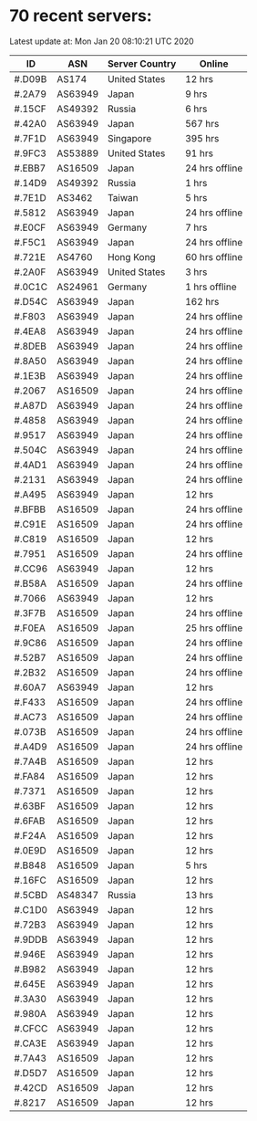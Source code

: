 # 70 recent servers:

Latest update at: Mon Jan 20 08:10:21 UTC 2020

| ID | ASN | Server Country | Online |
| -- | --- | -------------- | ------ |
| #.D09B | AS174 | United States | 12 hrs |
| #.2A79 | AS63949 | Japan | 9 hrs |
| #.15CF | AS49392 | Russia | 6 hrs |
| #.42A0 | AS63949 | Japan | 567 hrs |
| #.7F1D | AS63949 | Singapore | 395 hrs |
| #.9FC3 | AS53889 | United States | 91 hrs |
| #.EBB7 | AS16509 | Japan | 24 hrs offline |
| #.14D9 | AS49392 | Russia | 1 hrs |
| #.7E1D | AS3462 | Taiwan | 5 hrs |
| #.5812 | AS63949 | Japan | 24 hrs offline |
| #.E0CF | AS63949 | Germany | 7 hrs |
| #.F5C1 | AS63949 | Japan | 24 hrs offline |
| #.721E | AS4760 | Hong Kong | 60 hrs offline |
| #.2A0F | AS63949 | United States | 3 hrs |
| #.0C1C | AS24961 | Germany | 1 hrs offline |
| #.D54C | AS63949 | Japan | 162 hrs |
| #.F803 | AS63949 | Japan | 24 hrs offline |
| #.4EA8 | AS63949 | Japan | 24 hrs offline |
| #.8DEB | AS63949 | Japan | 24 hrs offline |
| #.8A50 | AS63949 | Japan | 24 hrs offline |
| #.1E3B | AS63949 | Japan | 24 hrs offline |
| #.2067 | AS16509 | Japan | 24 hrs offline |
| #.A87D | AS63949 | Japan | 24 hrs offline |
| #.4858 | AS63949 | Japan | 24 hrs offline |
| #.9517 | AS63949 | Japan | 24 hrs offline |
| #.504C | AS63949 | Japan | 24 hrs offline |
| #.4AD1 | AS63949 | Japan | 24 hrs offline |
| #.2131 | AS63949 | Japan | 24 hrs offline |
| #.A495 | AS63949 | Japan | 12 hrs |
| #.BFBB | AS16509 | Japan | 24 hrs offline |
| #.C91E | AS16509 | Japan | 24 hrs offline |
| #.C819 | AS16509 | Japan | 12 hrs |
| #.7951 | AS16509 | Japan | 24 hrs offline |
| #.CC96 | AS63949 | Japan | 12 hrs |
| #.B58A | AS16509 | Japan | 24 hrs offline |
| #.7066 | AS63949 | Japan | 12 hrs |
| #.3F7B | AS16509 | Japan | 24 hrs offline |
| #.F0EA | AS16509 | Japan | 25 hrs offline |
| #.9C86 | AS16509 | Japan | 24 hrs offline |
| #.52B7 | AS16509 | Japan | 24 hrs offline |
| #.2B32 | AS16509 | Japan | 24 hrs offline |
| #.60A7 | AS63949 | Japan | 12 hrs |
| #.F433 | AS16509 | Japan | 24 hrs offline |
| #.AC73 | AS16509 | Japan | 24 hrs offline |
| #.073B | AS16509 | Japan | 24 hrs offline |
| #.A4D9 | AS16509 | Japan | 24 hrs offline |
| #.7A4B | AS16509 | Japan | 12 hrs |
| #.FA84 | AS16509 | Japan | 12 hrs |
| #.7371 | AS16509 | Japan | 12 hrs |
| #.63BF | AS16509 | Japan | 12 hrs |
| #.6FAB | AS16509 | Japan | 12 hrs |
| #.F24A | AS16509 | Japan | 12 hrs |
| #.0E9D | AS16509 | Japan | 12 hrs |
| #.B848 | AS16509 | Japan | 5 hrs |
| #.16FC | AS16509 | Japan | 12 hrs |
| #.5CBD | AS48347 | Russia | 13 hrs |
| #.C1D0 | AS63949 | Japan | 12 hrs |
| #.72B3 | AS63949 | Japan | 12 hrs |
| #.9DDB | AS63949 | Japan | 12 hrs |
| #.946E | AS63949 | Japan | 12 hrs |
| #.B982 | AS63949 | Japan | 12 hrs |
| #.645E | AS63949 | Japan | 12 hrs |
| #.3A30 | AS63949 | Japan | 12 hrs |
| #.980A | AS63949 | Japan | 12 hrs |
| #.CFCC | AS63949 | Japan | 12 hrs |
| #.CA3E | AS63949 | Japan | 12 hrs |
| #.7A43 | AS16509 | Japan | 12 hrs |
| #.D5D7 | AS16509 | Japan | 12 hrs |
| #.42CD | AS16509 | Japan | 12 hrs |
| #.8217 | AS16509 | Japan | 12 hrs |

